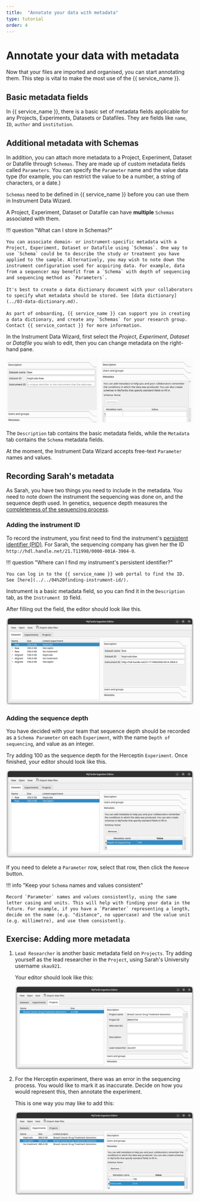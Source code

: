 ```yaml
---
title:  "Annotate your data with metadata"
type: tutorial
order: 4
---
```


# Annotate your data with metadata

Now that your files are imported and organised, you can start annotating them. This step is vital to make the most use of the {{ service_name }}.

## Basic metadata fields

In {{ service_name }}, there is a basic set of metadata fields applicable for any Projects, Experiments, Datasets or Datafiles. They are fields like `name`, `ID`, `author` and `institution`.

## Additional metadata with Schemas

In addition, you can attach more metadata to a Project, Experiment, Dataset or Datafile through `Schemas`. They are made up of custom metadata fields called `Parameters`. You can specify the `Parameter` name and the value data type (for example, you can restrict the value to be a number, a string of characters, or a date.) 

`Schemas` need to be defined in {{ service_name }} before you can use them in Instrument Data Wizard. 

A Project, Experiment, Dataset or Datafile can have **multiple** `Schemas` associated with them.

!!! question "What can I store in Schemas?"

    You can associate domain- or instrument-specific metadata with a Project, Experiment, Dataset or Datafile using `Schemas`. One way to use `Schema` could be to describe the study or treatment you have applied to the sample. Alternatively, you may wish to note down the instrument configuration used for acquiring data. For example, data from a sequencer may benefit from a `Schema` with depth of sequencing and sequencing method as `Parameters`.
    
    It's best to create a data dictionary document with your collaborators to specify what metadata should be stored. See [data dictionary](../03-data-dictionary.md). 
    
    As part of onboarding, {{ service_name }} can support you in creating a data dictionary, and create any `Schemas` for your research group. Contact {{ service_contact }} for more information.

In the Instrument Data Wizard, first select the *Project*, *Experiment*, *Dataset* or *Datafile* you wish to edit, then you can change metadata on the right-hand pane.

![image](../../assets/metadata-2.png)


The `Description` tab contains the basic metadata fields, while the `Metadata` tab contains the `Schema` metadata fields.

At the moment, the Instrument Data Wizard accepts free-text `Parameter` names and values.

## Recording Sarah's metadata

As Sarah, you have two things you need to include in the metadata. You need to note down the instrument the sequencing was done on, and the sequence depth used. In genetics, sequence depth measures the [completeness of the sequencing process](https://en.wikipedia.org/wiki/Coverage_(genetics)).

### Adding the instrument ID

To record the instrument, you first need to find the instrument's [persistent identifier (PID)](https://datascience.codata.org/articles/10.5334/dsj-2020-018). For Sarah, the sequencing company has given her the ID `http://hdl.handle.net/21.T11998/0000-001A-3904-0`.

!!! question "Where can I find my instrument's persistent identifier?"
    
    You can log in to the {{ service_name }} web portal to find the ID. See [here](../../04%20finding-instrument-id/).

Instrument is a basic metadata field, so you can find it in the `Description` tab, as the `Instrument ID` field.

After filling out the field, the editor should look like this.

![image](../../assets/metadata-3.png)

### Adding the sequence depth

You have decided with your team that sequence depth should be recorded as a `Schema Parameter` on each `Experiment`, with the name `Depth of sequencing`, and value as an integer.

Try adding 100 as the sequence depth for the Herceptin `Experiment`. Once finished, your editor should look like this.

![image](../../assets/metadata-1.png)

If you need to delete a `Parameter` row, select that row, then click the `Remove` button.

!!! info "Keep your `Schema` names and values consistent"
    
    Record `Parameter` names and values consistently, using the same letter casing and units. This will help with finding your data in the future. For example, if you have a `Parameter` representing a length, decide on the name (e.g. "distance", no uppercase) and the value unit (e.g. millimetre), and use them consistently.

## Exercise: Adding more metadata

1. `Lead Researcher` is another basic metadata field on `Projects`. Try adding yourself as the lead researcher in the `Project`, using Sarah's University username `skau921`.

    Your editor should look like this:

    ![image](../../assets/metadata-4.png)

2. For the Herceptin experiment, there was an error in the sequencing process. You would like to mark it as inaccurate. Decide on how you would represent this, then annotate the experiment.

    This is one way you may like to add this:

    ![image](../../assets/metadata-5.png)